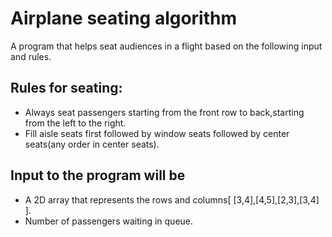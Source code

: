 # Airplane seating algorithm
A program that helps seat audiences	in a flight based on the following input and rules.
## Rules for seating:
- Always seat passengers starting from the front row to back,starting from the left to the right.	
- Fill aisle seats first followed by window seats followed by center seats(any order in	center seats).
## Input to the program	will be		
- A	2D array that represents the rows and columns[ [3,4],[4,5],[2,3],[3,4] ].
- Number of passengers waiting in queue.